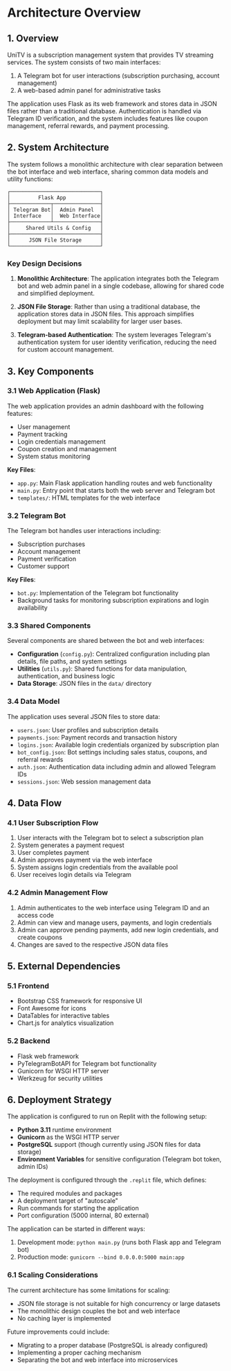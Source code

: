 # Architecture Overview

## 1. Overview

UniTV is a subscription management system that provides TV streaming services. The system consists of two main interfaces:

1. A Telegram bot for user interactions (subscription purchasing, account management)
2. A web-based admin panel for administrative tasks

The application uses Flask as its web framework and stores data in JSON files rather than a traditional database. Authentication is handled via Telegram ID verification, and the system includes features like coupon management, referral rewards, and payment processing.

## 2. System Architecture

The system follows a monolithic architecture with clear separation between the bot interface and web interface, sharing common data models and utility functions:

```
┌─────────────────────────────┐
│         Flask App           │
├─────────────┬───────────────┤
│ Telegram Bot│  Admin Panel  │
│ Interface   │  Web Interface│
├─────────────┴───────────────┤
│     Shared Utils & Config   │
├─────────────────────────────┤
│      JSON File Storage      │
└─────────────────────────────┘
```

### Key Design Decisions

1. **Monolithic Architecture**: The application integrates both the Telegram bot and web admin panel in a single codebase, allowing for shared code and simplified deployment.

2. **JSON File Storage**: Rather than using a traditional database, the application stores data in JSON files. This approach simplifies deployment but may limit scalability for larger user bases.

3. **Telegram-based Authentication**: The system leverages Telegram's authentication system for user identity verification, reducing the need for custom account management.

## 3. Key Components

### 3.1 Web Application (Flask)

The web application provides an admin dashboard with the following features:
- User management
- Payment tracking
- Login credentials management
- Coupon creation and management
- System status monitoring

**Key Files**:
- `app.py`: Main Flask application handling routes and web functionality
- `main.py`: Entry point that starts both the web server and Telegram bot
- `templates/`: HTML templates for the web interface

### 3.2 Telegram Bot

The Telegram bot handles user interactions including:
- Subscription purchases
- Account management
- Payment verification
- Customer support

**Key Files**:
- `bot.py`: Implementation of the Telegram bot functionality
- Background tasks for monitoring subscription expirations and login availability

### 3.3 Shared Components

Several components are shared between the bot and web interfaces:

- **Configuration** (`config.py`): Centralized configuration including plan details, file paths, and system settings
- **Utilities** (`utils.py`): Shared functions for data manipulation, authentication, and business logic
- **Data Storage**: JSON files in the `data/` directory

### 3.4 Data Model

The application uses several JSON files to store data:
- `users.json`: User profiles and subscription details
- `payments.json`: Payment records and transaction history
- `logins.json`: Available login credentials organized by subscription plan
- `bot_config.json`: Bot settings including sales status, coupons, and referral rewards
- `auth.json`: Authentication data including admin and allowed Telegram IDs
- `sessions.json`: Web session management data

## 4. Data Flow

### 4.1 User Subscription Flow

1. User interacts with the Telegram bot to select a subscription plan
2. System generates a payment request
3. User completes payment
4. Admin approves payment via the web interface
5. System assigns login credentials from the available pool
6. User receives login details via Telegram

### 4.2 Admin Management Flow

1. Admin authenticates to the web interface using Telegram ID and an access code
2. Admin can view and manage users, payments, and login credentials
3. Admin can approve pending payments, add new login credentials, and create coupons
4. Changes are saved to the respective JSON data files

## 5. External Dependencies

### 5.1 Frontend
- Bootstrap CSS framework for responsive UI
- Font Awesome for icons
- DataTables for interactive tables
- Chart.js for analytics visualization

### 5.2 Backend
- Flask web framework
- PyTelegramBotAPI for Telegram bot functionality
- Gunicorn for WSGI HTTP server
- Werkzeug for security utilities

## 6. Deployment Strategy

The application is configured to run on Replit with the following setup:

- **Python 3.11** runtime environment
- **Gunicorn** as the WSGI HTTP server
- **PostgreSQL** support (though currently using JSON files for data storage)
- **Environment Variables** for sensitive configuration (Telegram bot token, admin IDs)

The deployment is configured through the `.replit` file, which defines:
- The required modules and packages
- A deployment target of "autoscale"
- Run commands for starting the application
- Port configuration (5000 internal, 80 external)

The application can be started in different ways:
1. Development mode: `python main.py` (runs both Flask app and Telegram bot)
2. Production mode: `gunicorn --bind 0.0.0.0:5000 main:app`

### 6.1 Scaling Considerations

The current architecture has some limitations for scaling:
- JSON file storage is not suitable for high concurrency or large datasets
- The monolithic design couples the bot and web interface
- No caching layer is implemented

Future improvements could include:
- Migrating to a proper database (PostgreSQL is already configured)
- Implementing a proper caching mechanism
- Separating the bot and web interface into microservices